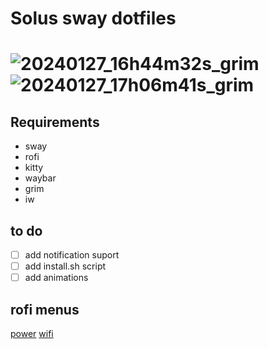 <h1>Solus sway dotfiles<h1/>

![20240127_16h44m32s_grim](https://github.com/Facundo-c-c/Solus-sway-dotfiles/assets/121110001/becb80c7-1858-4290-afc0-8680aee4bad5)![20240127_17h06m41s_grim](https://github.com/Facundo-c-c/Solus-sway-dotfiles/assets/121110001/ce39ed57-a4a6-45c4-942c-2e8ea1313b58)

## Requirements
- sway
- rofi 
- kitty 
- waybar
- grim 
- iw

## to do
- [ ] add notification suport 
- [ ] add install.sh script
- [ ] add animations 

## rofi menus 
[power](https://github.com/jluttine/rofi-power-menu)
[wifi](https://github.com/zbaylin/rofi-wifi-menu)
